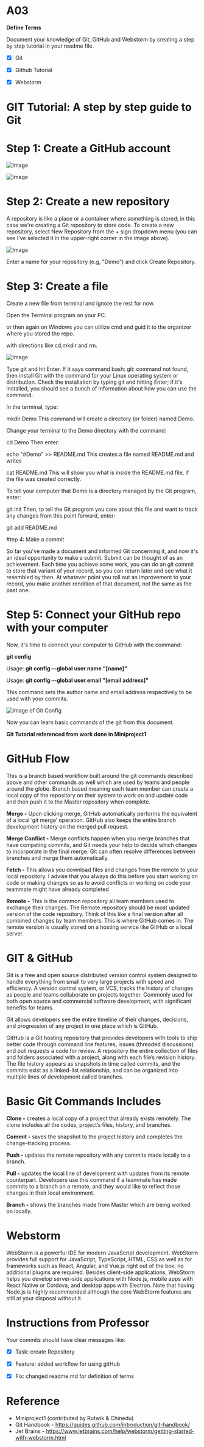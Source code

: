 # A03

**Define Terms**

Document your knowledge of Git, GitHub and Webstorm by creating a step by step tutorial in your readme file.

- [X] Git
- [X] Github Tutorial
- [X] Webstorm


# GIT Tutorial: A step by step guide to Git

# Step 1: Create a GitHub account

![Image](Dependency/git_guide1.png)

![Image](Dependency/git_guide2.png)

# Step 2: Create a new repository

A repository is like a place or a container where something is stored; in this case we're creating a Git repository to store code. To create a new repository, select New Repository from the + sign dropdown menu (you can see I've selected it in the upper-right corner in the image above).

![Image](Dependency/git_guide3.png)

Enter a name for your repository (e.g, "Demo") and click Create Repository.



# Step 3: Create a file

Create a new file from terminal and ignore the rest for now.

Open the Terminal program on your PC.

or then again on Windows you can utilize cmd and guid it to the organizer where you stored the repo.

with directions like cd,mkdir and rm.


![Image](Dependency/git_guide5.png)


Type git and hit Enter. If it says command bash: git: command not found, then install Git with the command for your Linux operating system or distribution. Check the installation by typing git and hitting Enter; if it's installed, you should see a bunch of information about how you can use the command.

In the terminal, type:

mkdir Demo
This command will create a directory (or folder) named Demo.

Change your terminal to the Demo directory with the command:

cd Demo
Then enter:

echo "#Demo" >> README.md
This creates a file named README.md and writes

cat README.md
This will show you what is inside the README.md file, if the file was created correctly.


To tell your computer that Demo is a directory managed by the Git program, enter:

git init
Then, to tell the Git program you care about this file and want to track any changes from this point forward, enter:

git add README.md

#tep 4: Make a commit

So far you've made a document and informed Git concerning it, and now it's an ideal opportunity to make a submit. Submit can be thought of as an achievement. Each time you achieve some work, you can do an git commit  to store that variant of your record, so you can return later and see what it resembled by then. At whatever point you roll out an improvement to your record, you make another rendition of that document, not the same as the past one.

# Step 5: Connect your GitHub repo with your computer

Now, it's time to connect your computer to GitHub with the command:

 **git config**

Usage: **git config –-global user.name &quot;[name]&quot;**

Usage: **git config –-global user.email &quot;[email address]&quot;**

This command sets the author name and email address respectively to be used with your commits.

![Image of Git Config](/Dependency/git_config.png)

Now you can learn basic commands of the git from this document.

**Git Tutorial referenced from work done in Miniproject1**


# GitHub Flow
This is a branch based workflow built around the git commands described above and other commands as well which are used by teams and people around the globe. Branch based meaning each team member can create a local copy of the repository on their system to work on and update code and then push it to the Master repository when complete.

**Merge -** Upon clicking merge, GitHub automatically performs the equivalent of a local ‘git merge’ operation. GitHub also keeps the entire branch development history on the merged pull request.

**Merge Conflict -** Merge conflicts happen when you merge branches that have competing commits, and Git needs your help to decide which changes to incorporate in the final merge. Git can often resolve differences between branches and merge them automatically.

**Fetch -** This allows you download files and changes from the remote to your local repository. I advise that you always do this before you start working on code or making changes so as to avoid conflicts or working on code your teammate might have already completed

**Remote -** This is the common repository all team members used to exchange their changes. The Remote repository should be most updated version of the code repository. Think of this like a final version after all combined changes by team members. This is where GitHub comes in. The remote version is usually stored on a hosting service like GitHub or a local server.

# GIT & GitHub
Git is a free and open source distributed version control system designed to handle everything from small to very large projects with speed and efficiency. A version control system, or VCS, tracks the history of changes as people and teams collaborate on projects together. Commonly used for both open source and commercial software development, with significant benefits for teams.

Git allows developers see the entire timeline of their changes, decisions, and progression of any project in one place which is GitHub.

GitHub is a Git hosting repository that provides developers with tools to ship better code through command line features, issues (threaded discussions) and pull requests a code for review. A repository  the entire collection of files and folders associated with a project, along with each file’s revision history. The file history appears as snapshots in time called commits, and the commits exist as a linked-list relationship, and can be organized into multiple lines of development called branches.

# Basic Git Commands Includes

**Clone -** creates a local copy of a project that already exists remotely. The clone includes all the codes, project’s files, history, and branches.

**Commit -** saves the snapshot to the project history and completes the change-tracking process.

**Push -** updates the remote repository with any commits made locally to a branch.

**Pull -** updates the local line of development with updates from its remote counterpart. Developers use this command if a teammate has made commits to a branch on a remote, and they would like to reflect those changes in their local environment.

**Branch -** shows the branches made from Master which are being worked on locally.

# Webstorm
WebStorm is a powerful IDE for modern JavaScript development. WebStorm provides full support for JavaScript, TypeScript, HTML, CSS as well as for frameworks such as React, Angular, and Vue.js right out of the box, no additional plugins are required. Besides client-side applications, WebStorm helps you develop server-side applications with Node.js, mobile apps with React Native or Cordova, and desktop apps with Electron. Note that having Node.js is highly recommended although the core WebStorm features are still at your disposal without it.


# Instructions from Professor
Your commits should have clear messages like:
- [x] Task: create Repository
- [x] Feature: added workflow for using gitHub
- [x] Fix: changed readme.md for definition of terms


# Reference
- Miniproject1 (contributed by Rutwik & Chinedu)
- Git Handbook - https://guides.github.com/introduction/git-handbook/
- Jet Brains - https://www.jetbrains.com/help/webstorm/getting-started-with-webstorm.html
